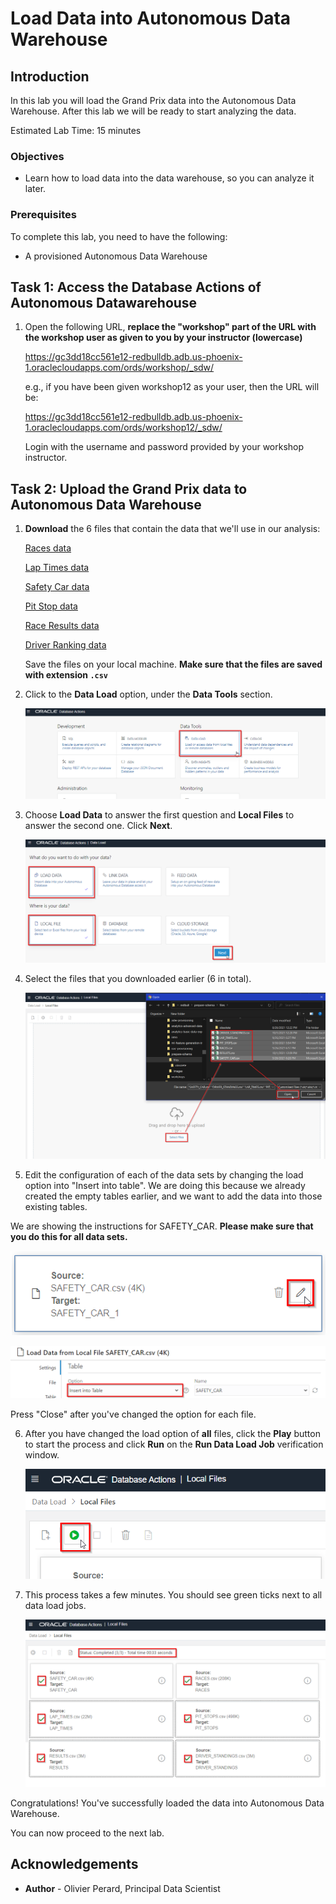 # Load Data into Autonomous Data Warehouse

<!--![Banner](images/banner.png)-->

## Introduction
In this lab you will load the Grand Prix data into the Autonomous Data Warehouse. After this lab we will be ready to start analyzing the data.

Estimated Lab Time: 15 minutes

### Objectives
- Learn how to load data into the data warehouse, so you can analyze it later.

### Prerequisites
To complete this lab, you need to have the following:
- A provisioned Autonomous Data Warehouse

## **Task 1**: Access the Database Actions of Autonomous Datawarehouse

1. Open the following URL, **replace the "workshop" part of the URL with the workshop user as given to you by your instructor (lowercase)**

   https://gc3dd18cc561e12-redbulldb.adb.us-phoenix-1.oraclecloudapps.com/ords/workshop/_sdw/

   e.g., if you have been given workshop12 as your user, then the URL will be:

   https://gc3dd18cc561e12-redbulldb.adb.us-phoenix-1.oraclecloudapps.com/ords/workshop12/_sdw/

   Login with the username and password provided by your workshop instructor.

<!--
1. Login to Oracle Cloud Infrastructure using the details that you've received.

   Go to **cloud.oracle.com**.

   For cloud account name, use "devrelcomm".

   Click "Continue" on the Single Sign On page.

   ![ADW Menu](images/login-oci.png)

   Login with the username and password provided by your instructor.

2. Go to **Menu** > **Oracle Database** > **Autonomous Data Warehouse**.

   ![ADW Menu](images/adw-menu.png)

3. Click on the **REDBULL** database.

   ![ADW Menu](images/open-redbull2.png)

3. Click **Database Actions**.

   (if your Autonomous Data Warehouse was created earlier, you can find the Database Actions under "Tools")

   ![ADW Menu](images/open-database-actions.png)

   If asked, login with user **ADMIN** and the secure password (you specified this upon creation of the Autonomous Data Warehouse earlier).
2. Click the **SQL** tile under **Development** section.

    ![ADW Menu](images/open-sql.png)

5. **Download** <a href="https://objectstorage.eu-frankfurt-1.oraclecloud.com/p/cEbDpmx0Imy3-L8SYZK4BQNnVLGVhkN_iJyQyjGc2So4qNse69_dSB513EzX_Hzu/n/fruktknlrefu/b/workshop-redbull-analytics/o/redbull-create-user.sql" target="\_blank">`redbull-create-user.sql`</a>. Save the file on your local machine. Make sure that the file is saved with extension `.sql`.

6. Open the `redbull-create-user.sql` file with a text editor and copy-and-paste all of its contents into the database actions worksheet area. This file will create a new user "F1" for us.

    ![ADW Menu](images/copy-paste.png)

7. Click the **run-script** button (**NOT** the Run button). Then verify the output in the **Script Output** tab. The last lines in the output should indicate that the script has run successfully.

    ![ADW Menu](images/run-script.png)
-->

## **Task 2**: Upload the Grand Prix data to Autonomous Data Warehouse

1. **Download** the 6 files that contain the data that we'll use in our analysis:

   <a href="https://objectstorage.eu-frankfurt-1.oraclecloud.com/p/dx3YybE7Ax5bQWGnbnO-ke42vjb4s9qnaHPoEFPNmDwp5u-nMf-lDTWWfhUmrkNK/n/fruktknlrefu/b/workshop-redbull-analytics/o/RACES.csv" target="\_blank">Races data</a>

   <a href="https://objectstorage.eu-frankfurt-1.oraclecloud.com/p/M8g8i7K4yo6DSiv9mXN_jVtLIJZSGB4lmEhYZ0mfX9DuwJKAGMafM8XGzw5kIKXn/n/fruktknlrefu/b/workshop-redbull-analytics/o/LAP_TIMES.csv" target="\_blank">Lap Times data</a>

   <a href="https://objectstorage.eu-frankfurt-1.oraclecloud.com/p/PlYaI3Fp8SLzYwA_31L2Zj5_3aam_YbMRoIk4C1FEvhgqruQfa76pFyZwM4l2lyx/n/fruktknlrefu/b/workshop-redbull-analytics/o/SAFETY_CAR.csv" target="\_blank">Safety Car data</a>

   <a href="https://objectstorage.eu-frankfurt-1.oraclecloud.com/p/OIUA5aX1tAkmoWpDty8VzBlKxm_TJDY8Sm12K2BbG1palHy5dnXPkfbNB2m0ZVDU/n/fruktknlrefu/b/workshop-redbull-analytics/o/PIT_STOPS.csv" target="\_blank">Pit Stop data</a>

   <a href="https://objectstorage.eu-frankfurt-1.oraclecloud.com/p/5ijlW0pUZ2yr4wbs_NICe73AemtiCl_iI2fTKr85-vDkirQZs1MAwhpzYIH_w1dZ/n/fruktknlrefu/b/workshop-redbull-analytics/o/RESULTS.csv" target="\_blank">Race Results data</a>

   <a href="https://objectstorage.eu-frankfurt-1.oraclecloud.com/p/LC9WxthFNE_v46C40Wccor1Z9Qw1toNRagnqb4jPMhh3IVk0PbLSN1si5k5sphUk/n/fruktknlrefu/b/workshop-redbull-analytics/o/DRIVER_STANDINGS.csv" target="\_blank">Driver Ranking data</a>

   Save the files on your local machine. **Make sure that the files are saved with extension `.csv`**

<!--
2. **Important**: Make sure that you **change to the "F1" user**. Note that you created this "F1" user earlier (when you ran the create_user.sql script).

   Log out from the Data Actions (currently showing "ADMIN").

   ![ADW Menu](images/signoutadmin.png)

   Now log in to Data Actions again using the following:

   - Username: F1
   - Password: Provide the secure password for the F1 user
-->

2. Click to the **Data Load** option, under the **Data Tools** section.

   ![Open Data Load](images/open-data-load.png)

3. Choose **Load Data** to answer the first question and **Local Files** to answer the second one. Click **Next**.

    ![Start Data Load](images/start-data-load.png)

4. Select the files that you downloaded earlier (6 in total).

    ![Select Files](images/select-files.png)

5. Edit the configuration of each of the data sets by changing the load option into "Insert into table". We are doing this because we already created the empty tables earlier, and we want to add the data into those existing tables.

  We are showing the instructions for SAFETY_CAR. **Please make sure that you do this for all data sets.**

   ![Select Files](images/edit-safety-car.png)

   ![Select Files](images/change-option1.png)

   Press "Close" after you've changed the option for each file.

6. After you have changed the load option of **all** files, click the **Play** button to start the process and click **Run** on the **Run Data Load Job** verification window.

    ![Start Load Process](images/load-data.png)

7. This process takes a few minutes. You should see  green ticks next to all data load jobs.

    ![Load Completed](images/load-completed.png)

Congratulations! You've successfully loaded the data into Autonomous Data Warehouse.

You can now proceed to the next lab.

## **Acknowledgements**

- **Author** - Olivier Perard, Principal Data Scientist
